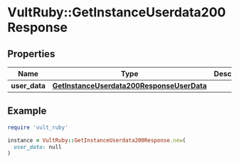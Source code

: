 # VultRuby::GetInstanceUserdata200Response

## Properties

| Name | Type | Description | Notes |
| ---- | ---- | ----------- | ----- |
| **user_data** | [**GetInstanceUserdata200ResponseUserData**](GetInstanceUserdata200ResponseUserData.md) |  | [optional] |

## Example

```ruby
require 'vult_ruby'

instance = VultRuby::GetInstanceUserdata200Response.new(
  user_data: null
)
```

